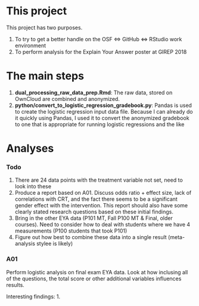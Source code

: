 # This project

This project has two purposes. 
1. To try to get a better handle on the OSF <=>  GitHub <=> RStudio work environment
1. To perform analysis for the Explain Your Answer poster at GIREP 2018

# The main steps

1. __dual_processing_raw_data_prep.Rmd__: The raw data, stored on OwnCloud are combined and anonymized.
1. __python/convert_to_logistic_regression_gradebook.py__: Pandas is used to create the logistic regression input data file. Because I can already do it quickly using Pandas, I used it to convert the anonymized gradebook to one that is appropriate for running logistic regressions and the like

# Analyses

### Todo
1. There are 24 data points with the treatment variable not set, need to look into these
1. Produce a report based on A01. Discuss odds ratio + effect size, lack of correlations with CRT, and the fact there seems to be a significant gender effect with the intervention. This report should also have some clearly stated research questions based on these initial findings.
1. Bring in the other EYA data (P101 MT, Fall P100 MT & Final, older courses). Need to consider how to deal with students where we have 4 measurements (P100 students that took P101)
1. Figure out how best to combine these data into a single result (meta-analysis stylee is likely)

### A01 

Perform logistic analysis on final exam EYA data. Look at how inclusing all of the questions, the total score or other additional variables influences results.

Interesting findings:
1. 
